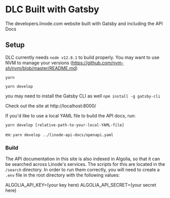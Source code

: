 # DLC Built with Gatsby

The developers.linode.com website built with Gatsby and including the API Docs

## Setup

DLC currently needs `node v12.8.1` to build properly. You may want to use NVM to manage your versions (https://github.com/nvm-sh/nvm/blob/master/README.md)

`yarn`

`yarn develop`

you may need to install the Gatsby CLI as well `npm install -g gatsby-cli`

Check out the site at http://localhost:8000/

If you'd like to use a local YAML file to build the API docs, run:

`yarn develop [relative-path-to-your-local-YAML-file]`

ex: `yarn develop ../linode-api-docs/openapi.yaml`

### Build

The API documentation in this site is also indexed in Algolia, so that
it can be searched across Linode's services. The scripts for this are
located in the `/search` directory. In order to run them correctly,
you will need to create a `.env` file in the root directory with the
following values:

ALGOLIA_API_KEY=(your key here)
ALGOLIA_API_SECRET=(your secret here)
